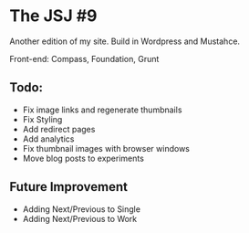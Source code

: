 # The JSJ #9 

Another edition of my site. Build in Wordpress and Mustahce. 

Front-end: Compass, Foundation, Grunt

## Todo:

- Fix image links and regenerate thumbnails
- Fix Styling
- Add redirect pages
- Add analytics
- Fix thumbnail images with browser windows
- Move blog posts to experiments

## Future Improvement

- Adding Next/Previous to Single
- Adding Next/Previous to Work